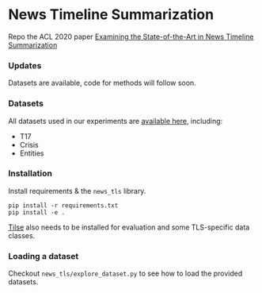 # News Timeline Summarization
Repo the ACL 2020 paper [Examining the State-of-the-Art in News Timeline Summarization](https://arxiv.org/abs/2005.10107)

### Updates
Datasets are available, code for methods will follow soon.

### Datasets

All datasets used in our experiments are [available here](https://drive.google.com/drive/folders/1gDAF5QZyCWnF_hYKbxIzOyjT6MSkbQXu?usp=sharing), including:
* T17
* Crisis
* Entities

### Installation
Install requirements & the `news_tls` library.
```
pip install -r requirements.txt
pip install -e .
```
[Tilse](https://github.com/smartschat/tilse) also needs to be installed for evaluation and some TLS-specific data classes.

### Loading a dataset
Checkout `news_tls/explore_dataset.py` to see how to load the provided datasets.

